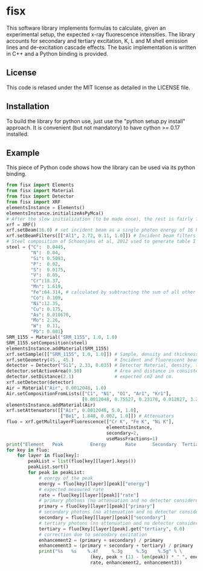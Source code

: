 fisx
====

This software library implements formulas to calculate, given an experimental setup, the expected x-ray fluorescence intensities. The library accounts for secondary and tertiary excitation, K, L and M shell emission lines and de-excitation cascade effects. The basic implementation is written in C++ and a Python binding is provided.

License
-------

This code is relased under the MIT license as detailed in the LICENSE file.

Installation
------------

To build the library for python use, just use the "python setup.py install" approach. It is convenient (but not mandatory) to have cython >= 0.17 installed.


Example
-------

This piece of Python code shows how the library can be used via its python binding.

```python
from fisx import Elements
from fisx import Material
from fisx import Detector
from fisx import XRF
elementsInstance = Elements()
elementsInstance.initializeAsPyMca()
# After the slow initialization (to be made once), the rest is fairly fast.
xrf = XRF()
xrf.setBeam(16.0) # set incident beam as a single photon energy of 16 keV
xrf.setBeamFilters([["Al1", 2.72, 0.11, 1.0]]) # Incident beam filters
# Steel composition of Schoonjans et al, 2012 used to generate table I
steel = {"C":  0.0445, 
         "N":  0.04,
         "Si": 0.5093,
         "P":  0.02,
         "S":  0.0175,
         "V":  0.05,
         "Cr":18.37,
         "Mn": 1.619,
         "Fe":64.314, # calculated by subtracting the sum of all other elements
         "Co": 0.109,
         "Ni":12.35,
         "Cu": 0.175,
         "As": 0.010670,
         "Mo": 2.26,
         "W":  0.11,
         "Pb": 0.001}
SRM_1155 = Material("SRM_1155", 1.0, 1.0)
SRM_1155.setComposition(steel)
elementsInstance.addMaterial(SRM_1155)
xrf.setSample([["SRM_1155", 1.0, 1.0]]) # Sample, density and thickness
xrf.setGeometry(45., 45.)               # Incident and fluorescent beam angles
detector = Detector("Si1", 2.33, 0.035) # Detector Material, density, thickness
detector.setActiveArea(0.50)            # Area and distance in consistent units
detector.setDistance(2.1)               # expected cm2 and cm.
xrf.setDetector(detector)
Air = Material("Air", 0.0012048, 1.0)
Air.setCompositionFromLists(["C1", "N1", "O1", "Ar1", "Kr1"],
                            [0.0012048, 0.75527, 0.23178, 0.012827, 3.2e-06])
elementsInstance.addMaterial(Air)
xrf.setAttenuators([["Air", 0.0012048, 5.0, 1.0],
                    ["Be1", 1.848, 0.002, 1.0]]) # Attenuators
fluo = xrf.getMultilayerFluorescence(["Cr K", "Fe K", "Ni K"],
                                     elementsInstance,
                                     secondary=2,
                                     useMassFractions=1)
print("Element   Peak          Energy       Rate      Secondary  Tertiary")
for key in fluo:
    for layer in fluo[key]:
        peakList = list(fluo[key][layer].keys())
        peakList.sort()
        for peak in peakList:
            # energy of the peak
            energy = fluo[key][layer][peak]["energy"]
            # expected measured rate
            rate = fluo[key][layer][peak]["rate"]
            # primary photons (no attenuation and no detector considered)
            primary = fluo[key][layer][peak]["primary"]
            # secondary photons (no attenuation and no detector considered)
            secondary = fluo[key][layer][peak]["secondary"]
            # tertiary photons (no attenuation and no detector considered)
            tertiary = fluo[key][layer][peak].get("tertiary", 0.0)
            # correction due to secondary excitation
            enhancement2 = (primary + secondary) / primary
            enhancement3 = (primary + secondary + tertiary) / primary
            print("%s   %s    %.4f     %.3g     %.5g    %.5g" % \
                               (key, peak + (13 - len(peak)) * " ", energy,
                               rate, enhancement2, enhancement3))
```
